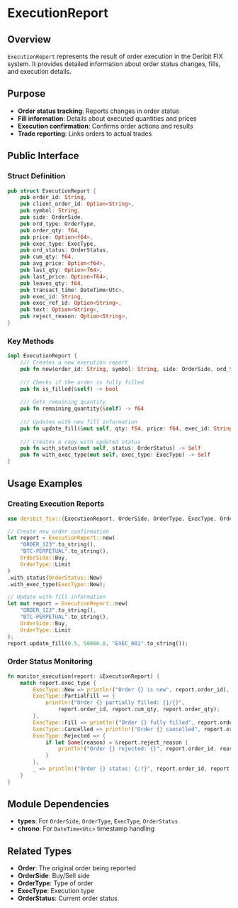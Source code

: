 # ExecutionReport

## Overview

`ExecutionReport` represents the result of order execution in the Deribit FIX system. It provides detailed information about order status changes, fills, and execution details.

## Purpose

- **Order status tracking**: Reports changes in order status
- **Fill information**: Details about executed quantities and prices
- **Execution confirmation**: Confirms order actions and results
- **Trade reporting**: Links orders to actual trades

## Public Interface

### Struct Definition

```rust
pub struct ExecutionReport {
    pub order_id: String,
    pub client_order_id: Option<String>,
    pub symbol: String,
    pub side: OrderSide,
    pub ord_type: OrderType,
    pub order_qty: f64,
    pub price: Option<f64>,
    pub exec_type: ExecType,
    pub ord_status: OrderStatus,
    pub cum_qty: f64,
    pub avg_price: Option<f64>,
    pub last_qty: Option<f64>,
    pub last_price: Option<f64>,
    pub leaves_qty: f64,
    pub transact_time: DateTime<Utc>,
    pub exec_id: String,
    pub exec_ref_id: Option<String>,
    pub text: Option<String>,
    pub reject_reason: Option<String>,
}
```

### Key Methods

```rust
impl ExecutionReport {
    /// Creates a new execution report
    pub fn new(order_id: String, symbol: String, side: OrderSide, ord_type: OrderType) -> Self
    
    /// Checks if the order is fully filled
    pub fn is_filled(&self) -> bool
    
    /// Gets remaining quantity
    pub fn remaining_quantity(&self) -> f64
    
    /// Updates with new fill information
    pub fn update_fill(&mut self, qty: f64, price: f64, exec_id: String)
    
    /// Creates a copy with updated status
    pub fn with_status(mut self, status: OrderStatus) -> Self
    pub fn with_exec_type(mut self, exec_type: ExecType) -> Self
}
```

## Usage Examples

### Creating Execution Reports

```rust
use deribit_fix::{ExecutionReport, OrderSide, OrderType, ExecType, OrderStatus};

// Create new order confirmation
let report = ExecutionReport::new(
    "ORDER_123".to_string(),
    "BTC-PERPETUAL".to_string(),
    OrderSide::Buy,
    OrderType::Limit
)
.with_status(OrderStatus::New)
.with_exec_type(ExecType::New);

// Update with fill information
let mut report = ExecutionReport::new(
    "ORDER_123".to_string(),
    "BTC-PERPETUAL".to_string(),
    OrderSide::Buy,
    OrderType::Limit
);
report.update_fill(0.5, 50000.0, "EXEC_001".to_string());
```

### Order Status Monitoring

```rust
fn monitor_execution(report: &ExecutionReport) {
    match report.exec_type {
        ExecType::New => println!("Order {} is new", report.order_id),
        ExecType::PartialFill => {
            println!("Order {} partially filled: {}/{}", 
                report.order_id, report.cum_qty, report.order_qty);
        },
        ExecType::Fill => println!("Order {} fully filled", report.order_id),
        ExecType::Cancelled => println!("Order {} cancelled", report.order_id),
        ExecType::Rejected => {
            if let Some(reason) = &report.reject_reason {
                println!("Order {} rejected: {}", report.order_id, reason);
            }
        },
        _ => println!("Order {} status: {:?}", report.order_id, report.exec_type),
    }
}
```

## Module Dependencies

- **types**: For `OrderSide`, `OrderType`, `ExecType`, `OrderStatus`
- **chrono**: For `DateTime<Utc>` timestamp handling

## Related Types

- **Order**: The original order being reported
- **OrderSide**: Buy/Sell side
- **OrderType**: Type of order
- **ExecType**: Execution type
- **OrderStatus**: Current order status
